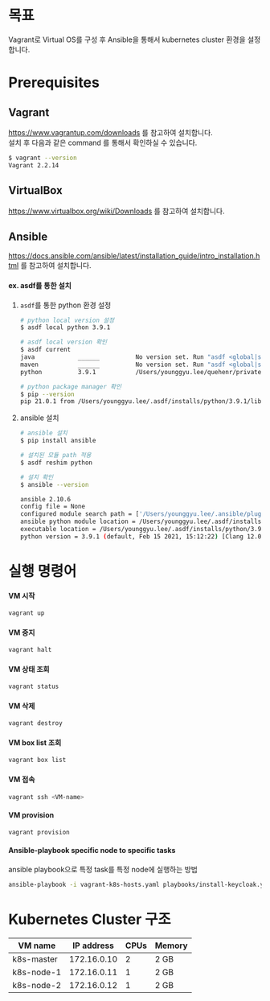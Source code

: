 # 목표
Vagrant로 Virtual OS를 구성 후 Ansible을 통해서 kubernetes cluster 환경을 설정합니다.

# Prerequisites
## Vagrant
https://www.vagrantup.com/downloads 를 참고하여 설치합니다.<br>
설치 후 다음과 같은 command 를 통해서 확인하실 수 있습니다.
```bash
$ vagrant --version 
Vagrant 2.2.14
```

## VirtualBox
https://www.virtualbox.org/wiki/Downloads 를 참고하여 설치합니다.

## Ansible
https://docs.ansible.com/ansible/latest/installation_guide/intro_installation.html 를 참고하여 설치합니다.
#### ex. asdf를 통한 설치
1.  `asdf`를 통한 python 환경 설정
    ```bash
    # python local version 설정
    $ asdf local python 3.9.1
    
    # asdf local version 확인
    $ asdf current
    java            ______          No version set. Run "asdf <global|shell|local> java <version>"
    maven           ______          No version set. Run "asdf <global|shell|local> maven <version>"
    python          3.9.1           /Users/younggyu.lee/quehenr/private/infrastructure/kubernetes-on-vagrant-using-ansible/.tool-versions
    
    # python package manager 확인
    $ pip --version
    pip 21.0.1 from /Users/younggyu.lee/.asdf/installs/python/3.9.1/lib/python3.9/site-packages/pip (python 3.9)
    ```
    
2.  ansible 설치
    ```bash
    # ansible 설치
    $ pip install ansible
    
    # 설치된 모듈 path 적용
    $ asdf reshim python
    
    # 설치 확인
    $ ansible --version
    
    ansible 2.10.6
    config file = None
    configured module search path = ['/Users/younggyu.lee/.ansible/plugins/modules', '/usr/share/ansible/plugins/modules']
    ansible python module location = /Users/younggyu.lee/.asdf/installs/python/3.9.1/lib/python3.9/site-packages/ansible
    executable location = /Users/younggyu.lee/.asdf/installs/python/3.9.1/bin/ansible
    python version = 3.9.1 (default, Feb 15 2021, 15:12:22) [Clang 12.0.0 (clang-1200.0.32.29)]
    ```

# 실행 명령어
#### VM 시작
```bash
vagrant up
```
#### VM 중지
```bash
vagrant halt
```
#### VM 상태 조회
```bash
vagrant status
```
#### VM 삭제
```bash
vagrant destroy
```
#### VM box list 조회
```bash
vagrant box list
```
#### VM 접속 
```bash
vagrant ssh <VM-name>
```
#### VM provision
```bash
vagrant provision
```
#### Ansible-playbook specific node to specific tasks
ansible playbook으로 특정 task를 특정 node에 실행하는 방법

```bash
ansible-playbook -i vagrant-k8s-hosts.yaml playbooks/install-keycloak.yaml	
```
# Kubernetes Cluster 구조
|VM name| IP address | CPUs | Memory |
|---|---|---|---|
|k8s-master| 172.16.0.10 | 2 | 2 GB |
|k8s-node-1| 172.16.0.11 | 1 | 2 GB |
|k8s-node-2| 172.16.0.12 | 1 | 2 GB |



